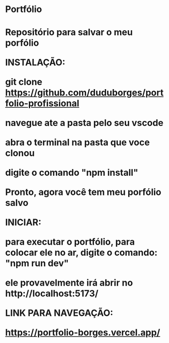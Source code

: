 <h1> Portfólio<h1/> 

Repositório para salvar o meu porfólio


INSTALAÇÃO:

git clone https://github.com/duduborges/portfolio-profissional

navegue ate a pasta pelo seu vscode

abra o terminal na pasta que voce clonou

digite o comando 
"npm install"

Pronto, agora você tem meu porfólio salvo


INICIAR:

para executar o portfólio, para colocar ele no ar, digite o comando:
"npm run dev"


ele provavelmente irá abrir no http://localhost:5173/


LINK PARA NAVEGAÇÃO:

https://portfolio-borges.vercel.app/
